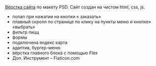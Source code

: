 <a href="https://irenshen.github.io/Japan/">Вёрстка сайта</a> по макету PSD.
Сайт создан на чистом html, сss, js. 

- попап при нажатии на кнопки « заказать» 
- плавный скролл по странице по клику на пункты меню и кнопке» «выбрать» 
- фильтр пицц 
- формы 
- подключена яндекс карта 
- адаптив, бургер-меню 
- вёрстка главного блока с помощью Flex
- Доп. Инструмент – Flaticon.com
